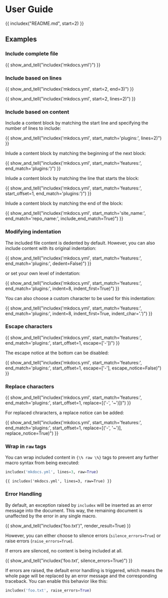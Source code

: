 # User Guide

<!-- include README without first heading -->
{{ includex("README.md", start=2) }}

## Examples

### Include complete file

{{ show_and_tell("includex('mkdocs.yml')") }}

### Include based on lines

{{ show_and_tell("includex('mkdocs.yml', start=2, end=3)") }}

{{ show_and_tell("includex('mkdocs.yml', start=2, lines=2)") }}

### Include based on content

Include a content block by matching the start line and specifying the number of lines to include:

{{ show_and_tell("includex('mkdocs.yml', start_match='plugins:', lines=2)") }}

Inlude a content block by matching the beginning of the next block:

{{ show_and_tell("includex('mkdocs.yml', start_match='features:', end_match='plugins:')") }}

Inlude a content block by matching the line that starts the block:

{{ show_and_tell("includex('mkdocs.yml', start_match='features:', start_offset=1, end_match='plugins:')") }}

Inlude a content block by matching the end of the block:

{{ show_and_tell("includex('mkdocs.yml', start_match='site_name:', end_match='repo_name:', include_end_match=True)") }}

### Modifying indentation

The included file content is dedented by default. However, you can also include content with its original indentation:

{{ show_and_tell("includex('mkdocs.yml', start_match='features:', end_match='plugins:', dedent=False)") }}

or set your own level of indentation:

{{ show_and_tell("includex('mkdocs.yml', start_match='features:', end_match='plugins:', indent=8, indent_first=True)") }}

You can also choose a custom character to be used for this indentation:

{{ show_and_tell("includex('mkdocs.yml', start_match='features:', end_match='plugins:', indent=8, indent_first=True, indent_char='.')") }}

### Escape characters

{{ show_and_tell("includex('mkdocs.yml', start_match='features:', end_match='plugins:', start_offset=1, escape=['-'])") }}

The escape notice at the bottom can be disabled:

{{ show_and_tell("includex('mkdocs.yml', start_match='features:', end_match='plugins:', start_offset=1, escape=['-'], escape_notice=False)") }}

### Replace characters

{{ show_and_tell("includex('mkdocs.yml', start_match='features:', end_match='plugins:', start_offset=1, replace=[('-', '~')])") }}

For replaced chraracters, a replace notice can be added:

{{ show_and_tell("includex('mkdocs.yml', start_match='features:', end_match='plugins:', start_offset=1, replace=[('-', '~')], replace_notice=True)") }}

### Wrap in `raw` tags

You can wrap included content in `{\% raw \%}` tags to prevent any further macro syntax from being executed:

```py
includex('mkdocs.yml', lines=3, raw=True)
```

``` title="Result"
{{ includex('mkdocs.yml', lines=3, raw=True) }}
```

### Error Handling

By default, an exception raised by `includex` will be inserted as an error message into the document. This way, the remaining document is unaffected by the error in any single macro.

{{ show_and_tell("includex('foo.txt')", render_result=True) }}

However, you can either choose to silence errors (`silence_errors=True`) or raise errors (`raise_errors=True`).

If errors are silenced, no content is being included at all.

{{ show_and_tell("includex('foo.txt', silence_errors=True)") }}

If errors are raised, the default error handling is triggered, which means the whole page will be replaced by an error message and the corresponding traceback. You can enable this behavior like this:

```py
includex('foo.txt', raise_errors=True)
```
